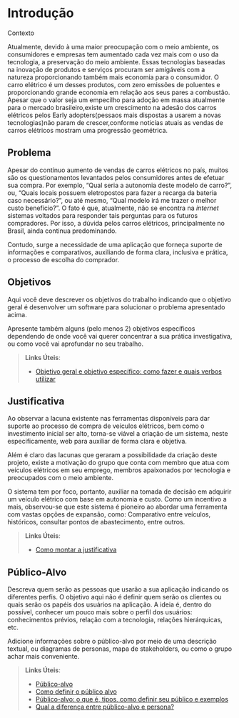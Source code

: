 # Introdução

 Contexto

Atualmente, devido à uma maior preocupação com o meio ambiente, os consumidores e empresas tem aumentado cada vez mais com o uso da tecnologia, a preservação do meio ambiente.
Essas tecnologias baseadas na inovação de produtos e serviços procuram ser amigáveis com a natureza proporcionando também mais economia para o consumidor.
O carro elétrico é um desses produtos, com zero emissões de poluentes e proporcionando grande economia em relação aos seus pares a combustão.
Apesar que o valor seja um empecilho para adoção em massa atualmente para o mercado brasileiro,existe um crescimento na adesão dos carros elétricos pelos Early adopters(pessaos mais dispostas a usarem a novas tecnologias)não param de crescer,conforme noticías atuais as vendas de carros elétricos mostram uma progressão geométrica.



## Problema
Apesar do contínuo aumento de vendas de carros elétricos no país, muitos são os questionamentos levantados pelos consumidores antes de efetuar sua compra. Por exemplo, “Qual seria a autonomia deste modelo de carro?”, ou, “Quais locais possuem eletropostos para fazer a recarga da bateria caso necessário?”, ou até mesmo, “Qual modelo irá me trazer o melhor custo benefício?”. O fato é que, atualmente, não se encontra na *internet* sistemas voltados para responder tais perguntas para os futuros compradores. Por isso, a dúvida pelos carros elétricos, principalmente no Brasil, ainda continua predominando.

Contudo, surge a necessidade de uma aplicação que forneça suporte de informações e comparativos, auxiliando de forma clara, inclusiva e prática, o processo de escolha do comprador.

## Objetivos

Aqui você deve descrever os objetivos do trabalho indicando que o objetivo geral é desenvolver um software para solucionar o problema apresentado acima. 

Apresente também alguns (pelo menos 2) objetivos específicos dependendo de onde você vai querer concentrar a sua prática investigativa, ou como você vai aprofundar no seu trabalho.
 
> **Links Úteis**:
> - [Objetivo geral e objetivo específico: como fazer e quais verbos utilizar](https://blog.mettzer.com/diferenca-entre-objetivo-geral-e-objetivo-especifico/)

## Justificativa

Ao observar a lacuna existente nas ferramentas disponíveis para dar suporte ao processo de compra de veículos elétricos, bem como o investimento inicial ser alto, torna-se viável a criação de um sistema, neste especificamente, web para auxiliar de forma clara e objetiva.

Além é claro das lacunas que geraram a possibilidade da criação deste projeto, existe a motivação do grupo que conta com membro que atua com veículos elétricos em seu emprego, membros apaixonados por tecnologia e preocupados com o meio ambiente.

O sistema tem por foco, portanto, auxiliar na tomada de decisão em adquirir um veículo elétrico com base em autonomia e custo.
Como um incentivo a mais, observou-se que este sistema é pioneiro ao abordar uma ferramenta com vastas opções de expansão, como: Comparativo entre veículos, históricos, consultar pontos de abastecimento,  entre outros.


> **Links Úteis**:
> - [Como montar a justificativa](https://guiadamonografia.com.br/como-montar-justificativa-do-tcc/)

## Público-Alvo

Descreva quem serão as pessoas que usarão a sua aplicação indicando os diferentes perfis. O objetivo aqui não é definir quem serão os clientes ou quais serão os papéis dos usuários na aplicação. A ideia é, dentro do possível, conhecer um pouco mais sobre o perfil dos usuários: conhecimentos prévios, relação com a tecnologia, relações
hierárquicas, etc.

Adicione informações sobre o público-alvo por meio de uma descrição textual, ou diagramas de personas, mapa de stakeholders, ou como o grupo achar mais conveniente.

> **Links Úteis**:
> - [Público-alvo](https://blog.hotmart.com/pt-br/publico-alvo/)
> - [Como definir o público alvo](https://exame.com/pme/5-dicas-essenciais-para-definir-o-publico-alvo-do-seu-negocio/)
> - [Público-alvo: o que é, tipos, como definir seu público e exemplos](https://klickpages.com.br/blog/publico-alvo-o-que-e/)
> - [Qual a diferença entre público-alvo e persona?](https://rockcontent.com/blog/diferenca-publico-alvo-e-persona/)
